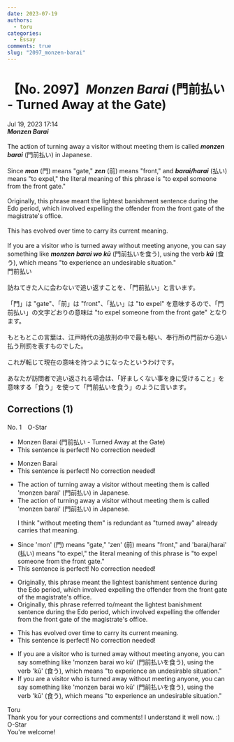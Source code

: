 ```yaml
---
date: 2023-07-19
authors:
  - toru
categories:
  - Essay
comments: true
slug: "2097_monzen-barai"
---
```


# 【No. 2097】<strong><em>Monzen Barai</strong></em> (門前払い - Turned Away at the Gate)
<div class="date">Jul 19, 2023 17:14</div>
<div id="post"><div id="body_show_ori">
<strong><em>Monzen Barai</strong></em><br/><br/>The action of turning away a visitor without meeting them is called <strong><em>monzen barai</em></strong> (門前払い) in Japanese.<br/><br/>Since <strong><em>mon</em></strong> (門) means "gate," <strong><em>zen</em></strong> (前) means "front," and <strong><em>barai/harai</em></strong> (払い) means "to expel," the literal meaning of this phrase is "to expel someone from the front gate."<br/><br/>Originally, this phrase meant the lightest banishment sentence during the Edo period, which involved expelling the offender from the front gate of the magistrate's office.<br/><br/>This has evolved over time to carry its current meaning.<br/><br/>If you are a visitor who is turned away without meeting anyone, you can say something like <strong><em>monzen barai wo kū</em></strong> (門前払いを食う), using the verb <strong><em>kū</em></strong> (食う), which means "to experience an undesirable situation."
</div></div>

<!-- more -->

<div id="post_ja"><div id="body_show_mo">
門前払い<br/><br/>訪ねてきた人に会わないで追い返すことを、「門前払い」と言います。<br/><br/>「門」は "gate"、「前」は "front"、「払い」は "to expel" を意味するので、「門前払い」の文字どおりの意味は "to expel someone from the front gate" となります。<br/><br/>もともとこの言葉は、江戸時代の追放刑の中で最も軽い、奉行所の門前から追い払う刑罰を表すものでした。<br/><br/>これが転じて現在の意味を持つようになったというわけです。<br/><br/>あなたが訪問者で追い返される場合は、「好ましくない事を身に受けること」を意味する「食う」を使って「門前払いを食う」のように言います。
</div></div>

## Corrections (1)
<div id="block"><div class="first_name"> No. 1　<span class="just_name">O-Star</span></div><div id="block2">
<ul class="correction_field">
<li class="incorrect">Monzen Barai (門前払い - Turned Away at the Gate)</li>
<li class="corrected perfect">This sentence is perfect! No correction needed!</li>
</ul>
<ul class="correction_field">
<li class="incorrect">Monzen Barai</li>
<li class="corrected perfect">This sentence is perfect! No correction needed!</li>
</ul>
<ul class="correction_field">
<li class="incorrect">The action of turning away a visitor without meeting them is called 'monzen barai' (門前払い) in Japanese.</li>
<li class="corrected correct">
The action of turning away a visitor <span class="f_gray">without meeting them</span> is called 'monzen barai' (門前払い) in Japanese.
<p class="correction_comment">I think "without meeting them" is redundant as "turned away" already carries that meaning.</p>
</li>
</ul>
<ul class="correction_field">
<li class="incorrect">Since 'mon' (門) means "gate," 'zen' (前) means "front," and 'barai/harai' (払い) means "to expel," the literal meaning of this phrase is "to expel someone from the front gate."</li>
<li class="corrected perfect">This sentence is perfect! No correction needed!</li>
</ul>
<ul class="correction_field">
<li class="incorrect">Originally, this phrase meant the lightest banishment sentence during the Edo period, which involved expelling the offender from the front gate of the magistrate's office.</li>
<li class="corrected correct">
Originally, this phrase <span class="f_blue">referred to/meant </span>the lightest banishment sentence during the Edo period, which involved expelling the offender from the front gate of the magistrate's office.
</li>
</ul>
<ul class="correction_field">
<li class="incorrect">This has evolved over time to carry its current meaning.</li>
<li class="corrected perfect">This sentence is perfect! No correction needed!</li>
</ul>
<ul class="correction_field">
<li class="incorrect">If you are a visitor who is turned away without meeting anyone, you can say something like 'monzen barai wo kū' (門前払いを食う), using the verb 'kū' (食う), which means "to experience an undesirable situation."</li>
<li class="corrected correct">
If you are a visitor who is turned away <span class="f_gray">without meeting anyone</span>, you can say something like 'monzen barai wo kū' (門前払いを食う), using the verb 'kū' (食う), which means "to experience an undesirable situation."
</li>
</ul>
</div><div class="name"><span class="just_name">Toru</span><br>
Thank you for your corrections and comments! I understand it well now. :)
</div>
<div class="name"><span class="just_name">O-Star</span><br>
You're welcome!
</div>
</div>

